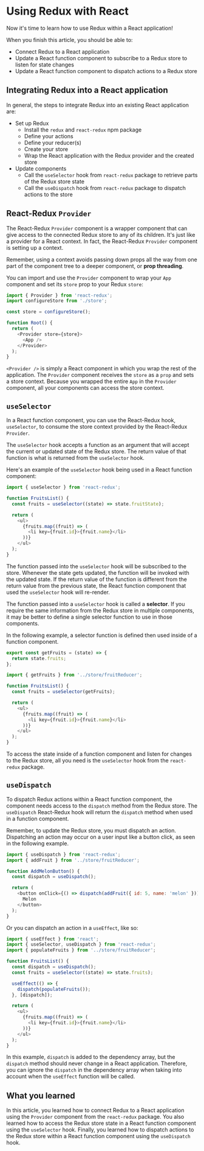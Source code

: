 # Using Redux with React

Now it's time to learn how to use Redux within a React application!

When you finish this article, you should be able to:

- Connect Redux to a React application
- Update a React function component to subscribe to a Redux store to listen for
  state changes
- Update a React function component to dispatch actions to a Redux store

## Integrating Redux into a React application

In general, the steps to integrate Redux into an existing React application are:

- Set up Redux
  - Install the `redux` and `react-redux` npm package
  - Define your actions
  - Define your reducer(s)
  - Create your store
  - Wrap the React application with the Redux provider and the created store
- Update components
  - Call the `useSelector` hook from `react-redux` package to retrieve parts of
    the Redux store state
  - Call the `useDispatch` hook from `react-redux` package to dispatch actions
    to the store

## React-Redux `Provider`

The React-Redux `Provider` component is a wrapper component that can give access
to the connected Redux store to any of its children. It's just like a provider
for a React context. In fact, the React-Redux `Provider` component is setting
up a context.

Remember, using a context avoids passing down props all the way from one part of
the component tree to a deeper component, or **prop threading**.

You can import and use the `Provider` component to wrap your `App` component and
set its `store` prop to your Redux `store`:

```js
import { Provider } from 'react-redux';
import configureStore from './store';

const store = configureStore();

function Root() {
  return (
    <Provider store={store}>
      <App />
    </Provider>
  );
}
```

`<Provider />` is simply a React component in which you wrap the rest of the
application. The `Provider` component receives the `store` as a `prop` and sets
a store context. Because you wrapped the entire `App` in the `Provider`
component, all your components can access the store context.

## `useSelector`

In a React function component, you can use the React-Redux hook, `useSelector`,
to consume the store context provided by the React-Redux `Provider`.

The `useSelector` hook accepts a function as an argument that will accept the
current or updated state of the Redux store. The return value of that function
is what is returned from the `useSelector` hook.

Here's an example of the `useSelector` hook being used in a React function
component:

```js
import { useSelector } from 'react-redux';

function FruitsList() {
  const fruits = useSelector((state) => state.fruitState);

  return (
    <ul>
      {fruits.map((fruit) => (
        <li key={fruit.id}>{fruit.name}</li>
      ))}
    </ul>
  );
}
```

The function passed into the `useSelector` hook will be subscribed to the store.
Whenever the state gets updated, the function will be invoked with the updated
state. If the return value of the function is different from the return value
from the previous state, the React function component that used the
`useSelector` hook will re-render.

The function passed into a `useSelector` hook is called a **selector**. If you
require the same information from the Redux store in multiple components, it may
be better to define a single selector function to use in those components.

In the following example, a selector function is defined then used inside of a
function component.

```js
export const getFruits = (state) => {
  return state.fruits;
};
```

```js
import { getFruits } from '../store/fruitReducer';

function FruitsList() {
  const fruits = useSelector(getFruits);

  return (
    <ul>
      {fruits.map((fruit) => (
        <li key={fruit.id}>{fruit.name}</li>
      ))}
    </ul>
  );
}
```

To access the state inside of a function component and listen for changes to the
Redux store, all you need is the `useSelector` hook from the `react-redux`
package.

## `useDispatch`

To dispatch Redux actions within a React function component, the component needs
access to the `dispatch` method from the Redux store. The `useDispatch`
React-Redux hook will return the `dispatch` method when used in a function
component.

Remember, to update the Redux store, you must dispatch an action. Dispatching
an action may occur on a user input like a button click, as seen in the
following example.

```js
import { useDispatch } from 'react-redux';
import { addFruit } from '../store/fruitReducer';

function AddMelonButton() {
  const dispatch = useDispatch();

  return (
    <button onClick={() => dispatch(addFruit({ id: 5, name: 'melon' }))}>
      Melon
    </button>
  );
}
```

Or you can dispatch an action in a `useEffect`, like so:

```js
import { useEffect } from 'react';
import { useSelector, useDispatch } from 'react-redux';
import { populateFruits } from '../store/fruitReducer';

function FruitsList() {
  const dispatch = useDispatch();
  const fruits = useSelector((state) => state.fruits);

  useEffect(() => {
    dispatch(populateFruits());
  }, [dispatch]);

  return (
    <ul>
      {fruits.map((fruit) => (
        <li key={fruit.id}>{fruit.name}</li>
      ))}
    </ul>
  );
}
```

In this example, `dispatch` is added to the dependency array, but the `dispatch`
method should never change in a React application. Therefore, you can ignore
the `dispatch` in the dependency array when taking into account when the
`useEffect` function will be called.

## What you learned

In this article, you learned how to connect Redux to a React application using
the `Provider` component from the `react-redux` package. You also learned how to
access the Redux store state in a React function component using the
`useSelector` hook. Finally, you learned how to dispatch actions to the Redux
store within a React function component using the `useDispatch` hook.

[react-redux]: https://react-redux.js.org/
